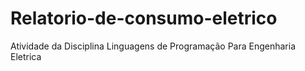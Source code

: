 # Relatorio-de-consumo-eletrico

Atividade da Disciplina Linguagens de Programação Para Engenharia Eletrica 
